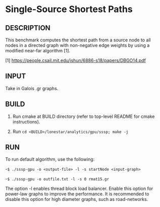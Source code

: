 Single-Source Shortest Paths
================================================================================

DESCRIPTION
--------------------------------------------------------------------------------

This benchmark computes the shortest path from a source node to all nodes in a directed graph with non-negative edge weights by using a modified near-far algorithm [1].

[1] https://people.csail.mit.edu/jshun/6886-s18/papers/DBGO14.pdf

INPUT
--------------------------------------------------------------------------------

Take in Galois .gr graphs.

BUILD
--------------------------------------------------------------------------------

1. Run cmake at BUILD directory (refer to top-level README for cmake instructions).

2. Run `cd <BUILD>/lonestar/analytics/gpu/sssp; make -j`

RUN
--------------------------------------------------------------------------------

To run default algorithm, use the following:

-`$ ./sssp-gpu -o <output-file> -l -s startNode <input-graph>`

-`$ ./sssp-gpu -o outfile.txt -l -s 0 rmat15.gr`

The option -l enables thread block load balancer. Enable this option for power-law graphs to improve the performance. It is recommended to disable this option for high diameter graphs, such as road-networks.
